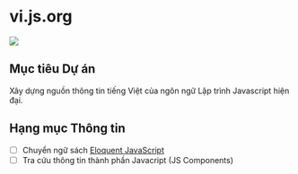 # vi.js.org

<img src="https://www.netlify.com/img/deploy/button.svg" />

## Mục tiêu Dự án

Xây dựng nguồn thông tin tiếng Việt của ngôn ngữ Lập trình Javascript hiện đại.

## Hạng mục Thông tin

- [ ] Chuyển ngữ sách [Eloquent JavaScript](https://eloquentjavascript.net/index.html)
- [ ] Tra cứu thông tin thành phần Javacript (JS Components)
